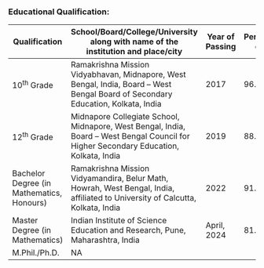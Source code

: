 ### Educational Qualification:

| Qualification                          | School/Board/College/University along with name of the institution and place/city                                                                                             | Year of Passing | Percentage only* |
|----------------------------------------|--------------------------------------------------------------------------------------------------------------------------------------------------------------------------------|------------------|------------------|
| 10<sup>th</sup> Grade                  | Ramakrishna Mission Vidyabhavan, Midnapore, West Bengal, India, Board – West Bengal Board of Secondary Education, Kolkata, India                                              | 2017             | 96.57            |
| 12<sup>th</sup> Grade                 | Midnapore Collegiate School, Midnapore, West Bengal, India, Board – West Bengal Council for Higher Secondary Education, Kolkata, India                                        | 2019             | 88.80            |
| Bachelor Degree (in Mathematics, Honours) | Ramakrishna Mission Vidyamandira, Belur Math, Howrah, West Bengal, India, affiliated to University of Calcutta, Kolkata, India                                                 | 2022             | 91.80            |
| Master Degree (in Mathematics)         | Indian Institute of Science Education and Research, Pune, Maharashtra, India                                                                                                   | April, 2024      | 81.00            |
| M.Phil./Ph.D.                          | NA                                                                                                                                                                             |                  |                  |
